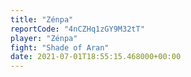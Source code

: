 ```yaml
---
title: "Zénpa"
reportCode: "4nCZHq1zGY9M32tT"
player: "Zénpa"
fight: "Shade of Aran"
date: 2021-07-01T18:55:15.468000+00:00
---
```

